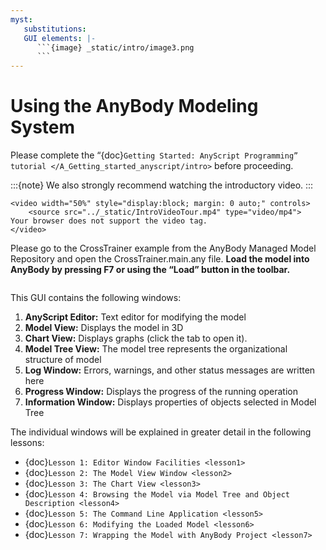 ```yaml
---
myst:
   substitutions:
   GUI elements: |-
      ```{image} _static/intro/image3.png
      ```
---
```


# Using the AnyBody Modeling System

Please complete the “{doc}`Getting Started: AnyScript Programming” tutorial </A_Getting_started_anyscript/intro>`
before proceeding.

:::{note}
We also strongly recommend watching the introductory video.
:::

```{raw} html
<video width="50%" style="display:block; margin: 0 auto;" controls>
    <source src="../_static/IntroVideoTour.mp4" type="video/mp4">
Your browser does not support the video tag.
</video>
```

Please go to the CrossTrainer example from the AnyBody Managed Model
Repository and open the CrossTrainer.main.any file. **Load the model
into AnyBody by pressing F7 or using the “Load” button in the toolbar.**

```{image} _static/intro/image3.png
```

This GUI contains the following windows:

1. **AnyScript Editor:** Text editor for modifying the model
2. **Model View:** Displays the model in 3D
3. **Chart View:** Displays graphs (click the tab to open it).
4. **Model Tree View:** The model tree represents the organizational
   structure of model
5. **Log Window:** Errors, warnings, and other status messages are
   written here
6. **Progress Window:** Displays the progress of the running operation
7. **Information Window:** Displays properties of objects selected in
   Model Tree

The individual windows will be explained in greater detail in the
following lessons:

- {doc}`Lesson 1: Editor Window Facilities <lesson1>`
- {doc}`Lesson 2: The Model View Window <lesson2>`
- {doc}`Lesson 3: The Chart View <lesson3>`
- {doc}`Lesson 4: Browsing the Model via Model Tree and Object Description <lesson4>`
- {doc}`Lesson 5: The Command Line Application <lesson5>`
- {doc}`Lesson 6: Modifying the Loaded Model <lesson6>`
- {doc}`Lesson 7: Wrapping the Model with AnyBody Project <lesson7>`

